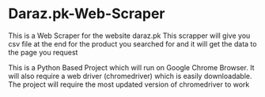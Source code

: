 # Daraz.pk-Web-Scraper
This is a Web Scraper for the website daraz.pk This scrapper will give you csv file at the end for the product you searched for and it will get the data to the page you request

This is a Python Based Project which will run on Google Chrome Browser. It will also require a web driver (chromedriver) which is easily downloadable. The project will require the most updated version of chromedriver to work
